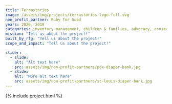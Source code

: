 ```yaml
---
title: Terrastories
image: /assets/img/projects/terrastories-logo-full.svg
non_profit_partner: Ruby for Good
years: 2020, 2019
categories: inventory management, children & families, advocacy, conservation, community building
mission: "Tell us about the project!"
built_by_rfg: "Tell us about the project!"
scope_and_impact: "Tell us about the project!"

slider:
  - slide: 
    alt: "Alt text here"
    src: assets/img/non-profit-partners/pdx-diaper-bank.jpg
  - slide: 
    alt: "More alt text here"
    src: assets/img/non-profit-partners/st-louis-diaper-bank.jpg
---
```


{% include project.html %}

